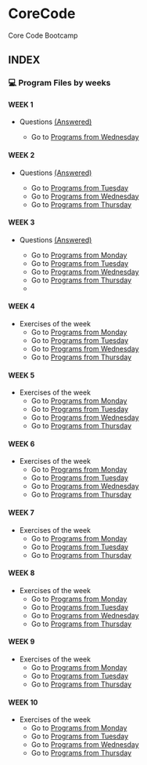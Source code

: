 # CoreCode
Core Code Bootcamp

## INDEX

### 💻 Program Files by weeks
####  WEEK 1
- Questions [(Answered)](https://github.com/Ashleyvv26/CoreCode/tree/main/WeekChallenges/week1)

  - Go to [Programs from Wednesday](https://github.com/Ashleyvv26/CoreCode/tree/main/WeekChallenges/week1/WednesdayFiles)
####  WEEK 2
- Questions [(Answered)](https://github.com/Ashleyvv26/CoreCode/blob/main/WeekChallenges/week2/thursday/README.md)

  - Go to [Programs from Tuesday](https://github.com/Ashleyvv26/CoreCode/tree/main/WeekChallenges/week2/tuesday)
  - Go to [Programs from Wednesday](https://github.com/Ashleyvv26/CoreCode/tree/main/WeekChallenges/week2/wednesday)
  - Go to [Programs from Thursday](https://github.com/Ashleyvv26/CoreCode/tree/main/WeekChallenges/week2/thursday)
####  WEEK 3
- Questions [(Answered)](https://github.com/Ashleyvv26/CoreCode/tree/main/WeekChallenges/week1)

  - Go to [Programs from Monday](https://github.com/Ashleyvv26/CoreCode/tree/main/WeekChallenges/week3/monday)
  - Go to [Programs from Tuesday](https://github.com/Ashleyvv26/CoreCode/tree/main/WeekChallenges/week3/tuesday)
  - Go to [Programs from Wednesday](https://github.com/Ashleyvv26/CoreCode/tree/main/WeekChallenges/week3/wednesday)
  - Go to [Programs from Thursday](https://github.com/Ashleyvv26/CoreCode/tree/main/WeekChallenges/week3/thursday)
  - 
####  WEEK 4
- Exercises of the week
  - Go to [Programs from Monday](https://github.com/Ashleyvv26/CoreCode/tree/main/WeekChallenges/week4/monday)
  - Go to [Programs from Tuesday](https://github.com/Ashleyvv26/CoreCode/tree/main/WeekChallenges/week4/tuesday)
  - Go to [Programs from Wednesday](https://github.com/Ashleyvv26/CoreCode/tree/main/WeekChallenges/week4/wednesday)
  - Go to [Programs from Thursday](https://github.com/Ashleyvv26/CoreCode/tree/main/WeekChallenges/week4/thursday)
  
####  WEEK 5
- Exercises of the week
  - Go to [Programs from Monday](https://github.com/Ashleyvv26/CoreCode/tree/main/WeekChallenges/week5/monday)
  - Go to [Programs from Tuesday](https://github.com/Ashleyvv26/CoreCode/tree/main/WeekChallenges/week5/tuesday)
  - Go to [Programs from Wednesday](https://github.com/Ashleyvv26/CoreCode/tree/main/WeekChallenges/week5/wednesday)
  - Go to [Programs from Thursday](https://github.com/Ashleyvv26/CoreCode/tree/main/WeekChallenges/week5/thursday)

 ####  WEEK 6
- Exercises of the week
  - Go to [Programs from Monday](https://github.com/Ashleyvv26/CoreCode/tree/main/WeekChallenges/week6/monday)
  - Go to [Programs from Tuesday](https://github.com/Ashleyvv26/CoreCode/tree/main/WeekChallenges/week6/tuesday)
  - Go to [Programs from Wednesday](https://github.com/Ashleyvv26/CoreCode/tree/main/WeekChallenges/week6/wednesday)
  - Go to [Programs from Thursday](https://github.com/Ashleyvv26/CoreCode/tree/main/WeekChallenges/week6/thursday)

####  WEEK 7
- Exercises of the week
  - Go to [Programs from Monday](https://github.com/Ashleyvv26/CoreCode/tree/main/WeekChallenges/week7/monday)
  - Go to [Programs from Tuesday](https://github.com/Ashleyvv26/CoreCode/tree/main/WeekChallenges/week7/tuesday)
  - Go to [Programs from Thursday](https://github.com/Ashleyvv26/CoreCode/tree/main/WeekChallenges/week7/thursday)

####  WEEK 8
- Exercises of the week
  - Go to [Programs from Monday](https://github.com/Ashleyvv26/CoreCode/tree/main/WeekChallenges/week8/monday)
  - Go to [Programs from Tuesday](https://github.com/Ashleyvv26/CoreCode/tree/main/WeekChallenges/week8/tuesday)
  - Go to [Programs from Wednesday](https://github.com/Ashleyvv26/CoreCode/tree/main/WeekChallenges/week8/wednesday)
  - Go to [Programs from Thursday](https://github.com/Ashleyvv26/CoreCode/tree/main/WeekChallenges/week8/thursday)

####  WEEK 9
- Exercises of the week
  - Go to [Programs from Monday](https://github.com/Ashleyvv26/CoreCode/tree/main/WeekChallenges/week9/monday)
  - Go to [Programs from Tuesday](https://github.com/Ashleyvv26/CoreCode/tree/main/WeekChallenges/week9/tuesday)
  - Go to [Programs from Thursday](https://github.com/Ashleyvv26/CoreCode/tree/main/WeekChallenges/week9/thursday)

####  WEEK 10
- Exercises of the week
  - Go to [Programs from Monday](https://github.com/Ashleyvv26/CoreCode/tree/main/WeekChallenges/week5/monday)
  - Go to [Programs from Tuesday](https://github.com/Ashleyvv26/CoreCode/tree/main/WeekChallenges/week5/tuesday)
  - Go to [Programs from Wednesday](https://github.com/Ashleyvv26/CoreCode/tree/main/WeekChallenges/week5/wednesday)
  - Go to [Programs from Thursday](https://github.com/Ashleyvv26/CoreCode/tree/main/WeekChallenges/week5/thursday)

